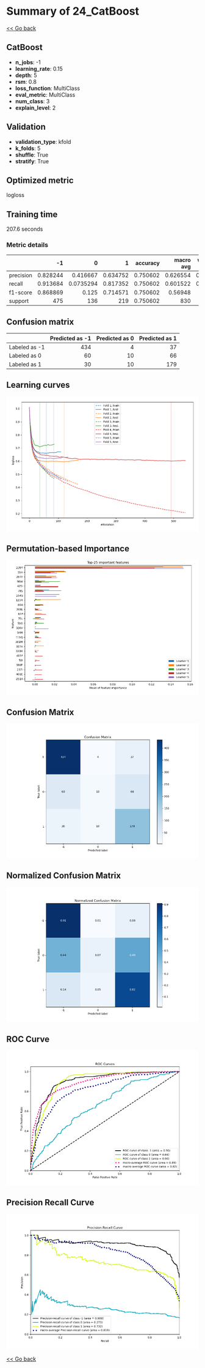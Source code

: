# Summary of 24_CatBoost

[<< Go back](../README.md)


## CatBoost
- **n_jobs**: -1
- **learning_rate**: 0.15
- **depth**: 5
- **rsm**: 0.8
- **loss_function**: MultiClass
- **eval_metric**: MultiClass
- **num_class**: 3
- **explain_level**: 2

## Validation
 - **validation_type**: kfold
 - **k_folds**: 5
 - **shuffle**: True
 - **stratify**: True

## Optimized metric
logloss

## Training time

207.6 seconds

### Metric details
|           |         -1 |           0 |          1 |   accuracy |   macro avg |   weighted avg |   logloss |
|:----------|-----------:|------------:|-----------:|-----------:|------------:|---------------:|----------:|
| precision |   0.828244 |   0.416667  |   0.634752 |   0.750602 |    0.626554 |       0.709751 |  0.636132 |
| recall    |   0.913684 |   0.0735294 |   0.817352 |   0.750602 |    0.601522 |       0.750602 |  0.636132 |
| f1-score  |   0.868869 |   0.125     |   0.714571 |   0.750602 |    0.56948  |       0.70627  |  0.636132 |
| support   | 475        | 136         | 219        |   0.750602 |  830        |     830        |  0.636132 |


## Confusion matrix
|               |   Predicted as -1 |   Predicted as 0 |   Predicted as 1 |
|:--------------|------------------:|-----------------:|-----------------:|
| Labeled as -1 |               434 |                4 |               37 |
| Labeled as 0  |                60 |               10 |               66 |
| Labeled as 1  |                30 |               10 |              179 |

## Learning curves
![Learning curves](learning_curves.png)

## Permutation-based Importance
![Permutation-based Importance](permutation_importance.png)
## Confusion Matrix

![Confusion Matrix](confusion_matrix.png)


## Normalized Confusion Matrix

![Normalized Confusion Matrix](confusion_matrix_normalized.png)


## ROC Curve

![ROC Curve](roc_curve.png)


## Precision Recall Curve

![Precision Recall Curve](precision_recall_curve.png)



[<< Go back](../README.md)
